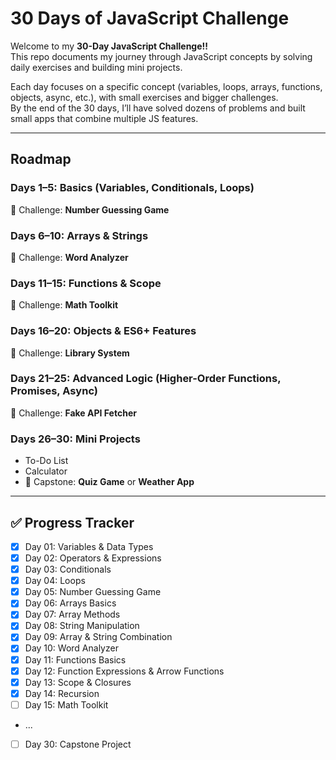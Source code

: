 # 30 Days of JavaScript Challenge

Welcome to my **30-Day JavaScript Challenge!!**  
This repo documents my journey through JavaScript concepts by solving daily exercises and building mini projects.  

Each day focuses on a specific concept (variables, loops, arrays, functions, objects, async, etc.), with small exercises and bigger challenges.  
By the end of the 30 days, I’ll have solved dozens of problems and built small apps that combine multiple JS features.

---

## Roadmap

### Days 1–5: Basics (Variables, Conditionals, Loops)
🎯 Challenge: **Number Guessing Game**

### Days 6–10: Arrays & Strings 
🎯 Challenge: **Word Analyzer**

### Days 11–15: Functions & Scope
🎯 Challenge: **Math Toolkit**

### Days 16–20: Objects & ES6+ Features
🎯 Challenge: **Library System**

### Days 21–25: Advanced Logic (Higher-Order Functions, Promises, Async)
🎯 Challenge: **Fake API Fetcher**

### Days 26–30: Mini Projects
- To-Do List  
- Calculator  
- 🎯 Capstone: **Quiz Game** or **Weather App**

---

## ✅ Progress Tracker

- [x] Day 01: Variables & Data Types
- [x] Day 02: Operators & Expressions
- [x] Day 03: Conditionals
- [x] Day 04: Loops
- [x] Day 05: Number Guessing Game
- [x] Day 06: Arrays Basics
- [x] Day 07: Array Methods
- [x] Day 08: String Manipulation
- [x] Day 09: Array & String Combination
- [x] Day 10: Word Analyzer
- [x] Day 11: Functions Basics
- [x] Day 12: Function Expressions & Arrow Functions
- [x] Day 13: Scope & Closures
- [x] Day 14: Recursion
- [ ] Day 15: Math Toolkit
- ...  
- [ ] Day 30: Capstone Project
